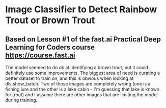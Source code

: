 # Image Classifier to Detect Rainbow Trout or Brown Trout
## Based on Lesson #1 of the fast.ai Practical Deep Learning for Coders course https://course.fast.ai

The model seemed to do ok at identifying a brown trout, but it could definitely use some improvements. The biggest area of need is curating a better dataset to train on, and this is obvious when looking at dls.show_batch. Two of those images are completely wrong (one is a fishing lure and the other is a lake cabin - I'm guessing that lake is known for trout) and I assume there are other images that are limiting the model during training. 

